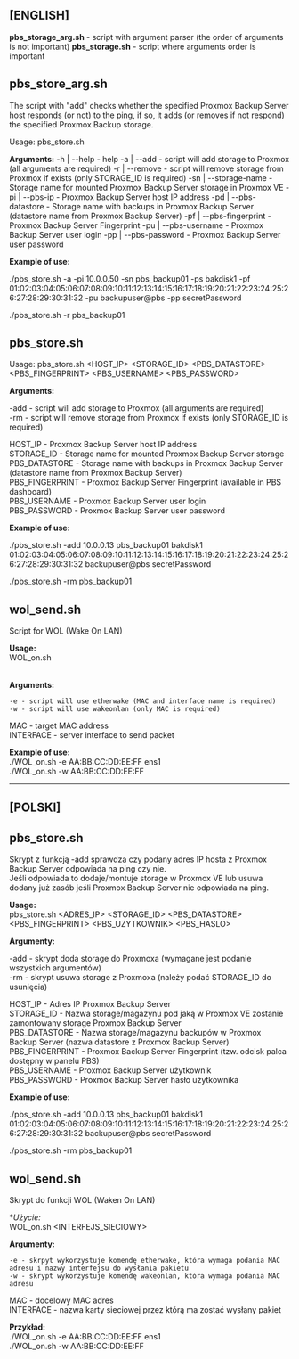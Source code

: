 ## **[ENGLISH]**  

**pbs_storage_arg.sh** - script with argument parser (the order of arguments is not important)
**pbs_storage.sh** - script where arguments order is important


## pbs_store_arg.sh

The script with "add" checks whether the specified Proxmox Backup Server host responds (or not) to the ping, 
if so, it adds (or removes if not respond) the specified Proxmox Backup storage.

Usage:
 pbs_store.sh <ARGUMENTS>

 **Arguments:**
    -h | --help             - help
    -a | --add              - script will add storage to Proxmox (all arguments are required)
    -r | --remove           - script will remove storage from Proxmox if exists (only STORAGE_ID is required)
    -sn | --storage-name      - Storage name for mounted Proxmox Backup Server storage in Proxmox VE
    -pi | --pbs-ip          - Proxmox Backup Server host IP address
    -pd | --pbs-datastore   - Storage name with backups in Proxmox Backup Server (datastore name from Proxmox Backup Server)
    -pf | --pbs-fingerprint - Proxmox Backup Server Fingerprint
    -pu | --pbs-username    - Proxmox Backup Server user login
    -pp | --pbs-password    - Proxmox Backup Server user password


 **Example of use:**

  ./pbs_store.sh -a -pi 10.0.0.50 -sn pbs_backup01 -ps bakdisk1 -pf 01:02:03:04:05:06:07:08:09:10:11:12:13:14:15:16:17:18:19:20:21:22:23:24:25:26:27:28:29:30:31:32 -pu backupuser@pbs -pp secretPassword

  ./pbs_store.sh -r pbs_backup01
  
## pbs_store.sh

Usage:
 pbs_store.sh <FUNCTION> <HOST_IP> <STORAGE_ID> <PBS_DATASTORE> <PBS_FINGERPRINT> <PBS_USERNAME> <PBS_PASSWORD>

    
 **Arguments:**

  -add - script will add storage to Proxmox (all arguments are required)  
  -rm  - script will remove storage from Proxmox if exists (only STORAGE_ID is required)  

  HOST_IP         - Proxmox Backup Server host IP address   
  STORAGE_ID      - Storage name for mounted Proxmox Backup Server storage  
  PBS_DATASTORE   - Storage name with backups in Proxmox Backup Server (datastore name from Proxmox Backup Server)  
  PBS_FINGERPRINT - Proxmox Backup Server Fingerprint (available in PBS dashboard)  
  PBS_USERNAME    - Proxmox Backup Server user login  
  PBS_PASSWORD    - Proxmox Backup Server user password  


 **Example of use:**   

  ./pbs_store.sh -add 10.0.0.13 pbs_backup01 bakdisk1 01:02:03:04:05:06:07:08:09:10:11:12:13:14:15:16:17:18:19:20:21:22:23:24:25:26:27:28:29:30:31:32 backupuser@pbs secretPassword  
  
  ./pbs_store.sh -rm pbs_backup01 

## wol_send.sh  
  
Script for WOL (Wake On LAN)  
  
**Usage:**  
 WOL_on.sh <OPTION> <MAC> <INTERFACE>  
  
 **Arguments:** 
   
    -e - script will use etherwake (MAC and interface name is required)  
    -w - script will use wakeonlan (only MAC is required)  
  
  MAC       - target MAC address  
  INTERFACE - server interface to send packet 
  
**Example of use:**   
  ./WOL_on.sh -e AA:BB:CC:DD:EE:FF ens1  
  ./WOL_on.sh -w AA:BB:CC:DD:EE:FF  
  
---  

## **[POLSKI]**  
  
## pbs_store.sh           
  
Skrypt z funkcją -add sprawdza czy podany adres IP hosta z Proxmox Backup Server odpowiada na ping czy nie.  
Jeśli odpowiada to dodaje/montuje storage w Proxmox VE lub usuwa dodany już zasób jeśli Proxmox Backup Server nie odpowiada na ping.  
  
**Usage:**  
 pbs_store.sh <FUNKCJA> <ADRES_IP> <STORAGE_ID> <PBS_DATASTORE> <PBS_FINGERPRINT> <PBS_UZYTKOWNIK> <PBS_HASLO>  

      
 **Argumenty:**   
 
  -add - skrypt doda storage do Proxmoxa (wymagane jest podanie wszystkich argumentów)  
  -rm  - skrypt usuwa storage z Proxmoxa (należy podać STORAGE_ID do usunięcia)   
  
  HOST_IP         - Adres IP Proxmox Backup Server  
  STORAGE_ID      - Nazwa storage/magazynu pod jaką w Proxmox VE zostanie zamontowany storage Proxmox Backup Server  
  PBS_DATASTORE   - Nazwa storage/magazynu backupów w Proxmox Backup Server (nazwa datastore z Proxmox Backup Server)  
  PBS_FINGERPRINT - Proxmox Backup Server Fingerprint (tzw. odcisk palca dostępny w panelu PBS)  
  PBS_USERNAME    - Proxmox Backup Server użytkownik  
  PBS_PASSWORD    - Proxmox Backup Server hasło użytkownika  
  
  
 **Example of use:**   
  
  ./pbs_store.sh -add 10.0.0.13 pbs_backup01 bakdisk1 01:02:03:04:05:06:07:08:09:10:11:12:13:14:15:16:17:18:19:20:21:22:23:24:25:26:27:28:29:30:31:32 backupuser@pbs secretPassword  
  
  ./pbs_store.sh -rm pbs_backup01  

## wol_send.sh  
  
Skrypt do funkcji WOL (Waken On LAN)  
  
**Użycie:*  
  WOL_on.sh <OPCJE> <MAC> <INTERFEJS_SIECIOWY>  
  
  **Argumenty:** 
    
    -e - skrpyt wykorzystuje komendę etherwake, która wymaga podania MAC adresu i nazwy interfejsu do wysłania pakietu  
    -w - skrypt wykorzystuje komendę wakeonlan, która wymaga podania MAC adresu  

  MAC - docelowy MAC adres  
  INTERFACE - nazwa karty sieciowej przez którą ma zostać wysłany pakiet
   
**Przykład:**     
  ./WOL_on.sh -e AA:BB:CC:DD:EE:FF ens1  
  ./WOL_on.sh -w AA:BB:CC:DD:EE:FF  

      
